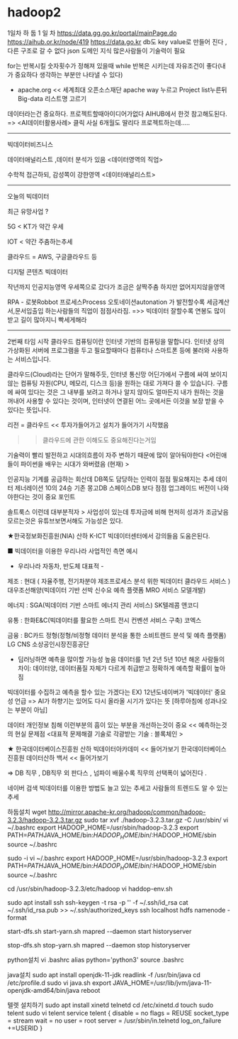 # hadoop2
1일차
하 둡 1 일 차
https://data.gg.go.kr/portal/mainPage.do
https://aihub.or.kr/node/419
https://data.go.kr
db도 key value로 만들어 진다 , 다른 구조로 갈 수 없다
json
도메인 지식 많은사람들이 기술력이 필요

for는 반복시킬 숫자횟수가 정해져 있을때
while 반복은 시키는데 자유조건이 좋다(내가 중요하다 생각하는 부분만 나타낼 수 있다)
- apache.org << 세계최대 오픈소스재단
 apache way 누르고 Project list누른뒤 Big-data 리스트명 고르기


데이터라는건 중요하다.
프로젝트할때아이디어가없다 AIHUB에서 한것 참고해도된다. => <AI데이터활용사례> 클릭
사실 6개월도 딸리다 프로젝트하는데.....


-------------------------------------------------------------------------------------------
빅데이터비즈니스

데이터애널리스트 ,데이터 분석가 있음 <데이터영역의 직업>

수학적 접근하되, 감성쪽이 강한영역 <데이터애널리스트> 

-------------------------------------------------------------------------------------------
오늘의 빅데이터 

최근 유망사업 ? 

5G < KT가 약간 우세

IOT < 약간 주춤하는추세

클라우드 = AWS, 구글클라우드  등

디지털 콘텐츠 빅데이터

작년까지 인공지능영역 우세쪽으로 갔다가 조금은 살짝주춤 하지만 없어지지않을영역

RPA - 로봇Robbot 프로세스Process 오토네이션autonation 가 발전할수록
세금계산서,문서입출입 하는사람들의 직업이 점점사라짐.
=>> 빅데이터 잘할수록 연봉도 많이 받고 길이 많아지니 빡세게해라




---------------------------------------------------------------------------------------------
2번째 타임 시작
클라우드 컴퓨팅이란 인터넷 기반의 컴퓨팅을 말합니다.
 인터넷 상의 가상화된 서버에 프로그램을 두고 필요할때마다
 컴퓨터나 스마트폰 등에 불러와 사용하는 서비스입니다. 

클라우드(Cloud)라는 단어가 말해주듯, 
인터넷 통신망 어딘가에서 구름에 싸여 보이지 않는 컴퓨팅 자원(CPU, 메모리, 디스크 등)을 원하는 대로 가져다 쓸 수 있습니다. 
구름에 싸여 있다는 것은 그 내부를 보려고 하거나 알지 않아도 얼마든지 내가 원하는 것을 꺼내어 사용할 수 있다는 것이며, 
인터넷이 연결된 어느 곳에서든 이것을 보장 받을 수 있다는 뜻입니다. 


리전 = 클라우드  << 투자가들어가고 설치가 들어가기 시작했음
>> 클라우드에 관한 이해도도 중요해진다는거임

기술력이 빨리 발전하고 시대의흐름이 자주 변하기 때문에 많이 알아둬야한다
<어린애들이 파이썬을 배우는 시대가 와버렸음 (현재) >


인공지능 기계를 공급하는 회산데 DB쪽도 담당하는 인력이 점점 필요해지는 추세
데이터 제너레이션 10의 24승
기존 몽고DB 스페이스DB 보다 점점 업그레이드 버전이 나와야한다는 것이 중요 포인트

솔트룩스 이런데 대부분적자 > 사업성이 있는데 투자금에 비해 현저히 성과가 조금낮음
모르는것은 유튜브보면서해도 가능성은 있다.

★한국정보화진흥원(NIA) 산하 K-ICT 빅데이터센터에서 강의들음 도움은된다.

■ 빅데이터을 이용한 우리나라 사업적인 측면 예시
   - 우리나라 자동차, 반도체  대표적 -

제조 :    현대 ( 자율주행, 전기차분야 제조프로세스 분석 위한 빅데이터 클라우드 서비스 )
   대우조선해양(빅데이터 기반 선박 신수요 예측 플랫폼 MRO 서비스 모델개발)

에너지 :  SGA(빅데이터 기반 스마트 에너지 관리 서비스)
   SK텔레콤
   앤코디

유통 :   한화E&C(빅데이터를 활요한 스마트 전시 컨벤션 서비스 구축) 
   코엑스

금융 :   BC카드 정형(정형/비정형 데이터 분석을 통한 소비트렌드 분석 및 예측 플랫폼)
    LG CNS
   소상공인시장진흥공단 
   
- 딥러닝하면 예측을 많이할 가능성 높음
데이터를 1년 2년 5년 10년 해온 사람들의 차이: 
   데이터양, 데이터품질 자체가 다르게 취급받고
   정확하게 예측할 확률이 높아짐 
 
빅데이터를 수집하고 예측을 할수 있는 가겠다는 EX) 12년도네이버가 '빅데이터' 중요성 언급
=> AI가 하향기는 있어도 다시 올라올 시기가 있다는 뜻 [하루아침에 성과나오는 부분이 아님]

데이터 
개인정보 침해 이런부분의 흠이 있는 부분을 개선하는것이 중요 << 예측하는것의 현실 문제점
<대표적 문제해결 기술로 각광받는 기술 : 블록체인 >



★ 한국데이터베이스진흥원 산하 빅데이터아카데미 << 들어가보기 
    한국데이터베이스진흥원 데이터산하 백서 << 들어가보기  


=> DB 직무 , DB직무 외
판다스 , 넘파이  배울수록 직무의 선택폭이 넓어진다 .


네이버 검색 빅데이터를 이용한 방법도 늘고 있는 추세고 사람들의 트렌드도 알 수 있는추세

하둡설치
wget http://mirror.apache-kr.org/hadoop/common/hadoop-3.2.3/hadoop-3.2.3.tar.gz
sudo tar xvf ./hadoop-3.2.3.tar.gz -C /usr/sbin/
vi ~/.bashrc
export HADOOP_HOME=/usr/sbin/hadoop-3.2.3
export PATH=$PATH$JAVA_HOME/bin:$HADOOP_HOME/bin/:$HADOOP_HOME/sbin
source ~/.bashrc

sudo -i
vi ~/.bashrc
export HADOOP_HOME=/usr/sbin/hadoop-3.2.3
export PATH=$PATH$JAVA_HOME/bin:$HADOOP_HOME/bin/:$HADOOP_HOME/sbin
source ~/.bashrc

cd /usr/sbin/hadoop-3.2.3/etc/hadoop
vi haddop-env.sh

sudo apt install ssh
ssh-keygen -t rsa -p '' -f ~/.ssh/id_rsa
cat ~/.ssh/id_rsa.pub >> ~/.ssh/authorized_keys
ssh localhost
hdfs namenode -format
 
start-dfs.sh
start-yarn.sh
mapred --daemon start historyserver

stop-dfs.sh
stop-yarn.sh
mapred --daemon stop historyserver

python설치
vi .bashrc
alias python='python3'
source .bashrc

java설치
sudo apt install openjdk-11-jdk
readlink -f /usr/bin/java
cd /etc/profile.d
sudo vi java.sh
export JAVA_HOME=/usr/lib/jvm/java-11-openjdk-amd64/bin/java
reboot

텔렛 설치하기
sudo apt install xinetd telnetd
cd /etc/xinetd.d
touch sudo telent
sudo vi telent
service telent
{
disable = no
flags = REUSE
socket_type = stream
wait = no
user = root
server = /usr/sbin/in.telnetd
log_on_failure +=USERID
}
